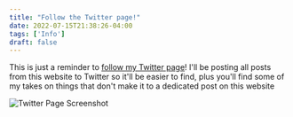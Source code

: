 ```yaml
---
title: "Follow the Twitter page!"
date: 2022-07-15T21:38:26-04:00
tags: ['Info']
draft: false
---
```


This is just a reminder to [follow my Twitter page](https://twitter.com/censtek)! I'll be posting all posts from this website to Twitter so it'll be easier to find, plus you'll find some of my takes on things that don't make it to a dedicated post on this website

![Twitter Page Screenshot](/twitterpage.png)

